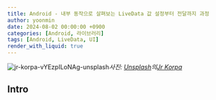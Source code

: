 ```yaml
---
title: Android - 내부 동작으로 살펴보는 LiveData 값 설정부터 전달까지 과정
author: yoonmin
date: 2024-08-02 00:00:00 +0900
categories: [Android, 라이브러리]
tags: [Android, LiveData, UI]
render_with_liquid: true
---
```


![jr-korpa-vYEzpILoNAg-unsplash](https://gist.github.com/user-attachments/assets/297fdf75-a69b-409f-9198-fb71faa96aa0)_사진: [Unsplash](https://unsplash.com/ko/사진/파란색-분홍색-노란색-주황색의-말의-추상-그림-vYEzpILoNAg?utm_content=creditCopyText&utm_medium=referral&utm_source=unsplash)의[Jr Korpa](https://unsplash.com/ko/@jrkorpa?utm_content=creditCopyText&utm_medium=referral&utm_source=unsplash)_

## Intro




